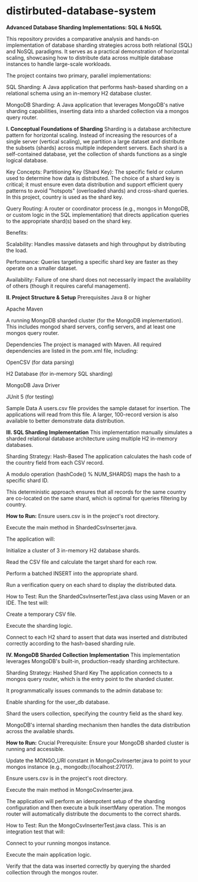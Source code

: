 # distirbuted-database-system

**Advanced Database Sharding Implementations: SQL & NoSQL**


This repository provides a comparative analysis and hands-on implementation of database sharding strategies across both relational (SQL) and NoSQL paradigms. It serves as a practical demonstration of horizontal scaling, showcasing how to distribute data across multiple database instances to handle large-scale workloads.

The project contains two primary, parallel implementations:

SQL Sharding: A Java application that performs hash-based sharding on a relational schema using an in-memory H2 database cluster.

MongoDB Sharding: A Java application that leverages MongoDB's native sharding capabilities, inserting data into a sharded collection via a mongos query router.

**I. Conceptual Foundations of Sharding**
Sharding is a database architecture pattern for horizontal scaling. Instead of increasing the resources of a single server (vertical scaling), we partition a large dataset and distribute the subsets (shards) across multiple independent servers. Each shard is a self-contained database, yet the collection of shards functions as a single logical database.

Key Concepts:
Partitioning Key (Shard Key): The specific field or column used to determine how data is distributed. The choice of a shard key is critical; it must ensure even data distribution and support efficient query patterns to avoid "hotspots" (overloaded shards) and cross-shard queries. In this project, country is used as the shard key.

Query Routing: A router or coordinator process (e.g., mongos in MongoDB, or custom logic in the SQL implementation) that directs application queries to the appropriate shard(s) based on the shard key.

Benefits:

Scalability: Handles massive datasets and high throughput by distributing the load.

Performance: Queries targeting a specific shard key are faster as they operate on a smaller dataset.

Availability: Failure of one shard does not necessarily impact the availability of others (though it requires careful management).

**II. Project Structure & Setup**
Prerequisites
Java 8 or higher

Apache Maven

A running MongoDB sharded cluster (for the MongoDB implementation). This includes mongod shard servers, config servers, and at least one mongos query router.

Dependencies
The project is managed with Maven. All required dependencies are listed in the pom.xml file, including:

OpenCSV (for data parsing)

H2 Database (for in-memory SQL sharding)

MongoDB Java Driver

JUnit 5 (for testing)

Sample Data
A users.csv file provides the sample dataset for insertion. The applications will read from this file. A larger, 100-record version is also available to better demonstrate data distribution.

**III. SQL Sharding Implementation**
This implementation manually simulates a sharded relational database architecture using multiple H2 in-memory databases.

Sharding Strategy: Hash-Based
The application calculates the hash code of the country field from each CSV record.

A modulo operation (hashCode() % NUM_SHARDS) maps the hash to a specific shard ID.

This deterministic approach ensures that all records for the same country are co-located on the same shard, which is optimal for queries filtering by country.

**How to Run:**
Ensure users.csv is in the project's root directory.

Execute the main method in ShardedCsvInserter.java.

The application will:

Initialize a cluster of 3 in-memory H2 database shards.

Read the CSV file and calculate the target shard for each row.

Perform a batched INSERT into the appropriate shard.

Run a verification query on each shard to display the distributed data.

How to Test:
Run the ShardedCsvInserterTest.java class using Maven or an IDE. The test will:

Create a temporary CSV file.

Execute the sharding logic.

Connect to each H2 shard to assert that data was inserted and distributed correctly according to the hash-based sharding rule.

**IV. MongoDB Sharded Collection Implementation**
This implementation leverages MongoDB's built-in, production-ready sharding architecture.

Sharding Strategy: Hashed Shard Key
The application connects to a mongos query router, which is the entry point to the sharded cluster.

It programmatically issues commands to the admin database to:

Enable sharding for the user_db database.

Shard the users collection, specifying the country field as the shard key.

MongoDB's internal sharding mechanism then handles the data distribution across the available shards.

**How to Run:**
Crucial Prerequisite: Ensure your MongoDB sharded cluster is running and accessible.

Update the MONGO_URI constant in MongoCsvInserter.java to point to your mongos instance (e.g., mongodb://localhost:27017).

Ensure users.csv is in the project's root directory.

Execute the main method in MongoCsvInserter.java.

The application will perform an idempotent setup of the sharding configuration and then execute a bulk insertMany operation. The mongos router will automatically distribute the documents to the correct shards.

How to Test:
Run the MongoCsvInserterTest.java class. This is an integration test that will:

Connect to your running mongos instance.

Execute the main application logic.

Verify that the data was inserted correctly by querying the sharded collection through the mongos router.

